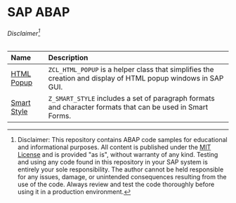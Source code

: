 # SAP ABAP

###### Disclaimer[^1]

| Name                     | Description                                    | 
|:-------------------------|:-----------------------------------------------|
| [HTML Popup](html-popup) | `ZCL_HTML_POPUP` is a helper class that simplifies the creation and display of HTML popup windows in SAP GUI.|
| [Smart Style](smart-style) |`Z_SMART_STYLE` includes a set of paragraph formats and character formats that can be used in Smart Forms.|

[^1]: Disclaimer: This repository contains ABAP code samples for educational and informational purposes.
All content is published under the [MIT License](LICENSE) and is provided "as is", without warranty of any kind.
Testing and using any code found in this repository in your SAP system is entirely your sole responsibility.
The author cannot be held responsible for any issues, damage, or unintended consequences resulting from the use of the code.
Always review and test the code thoroughly before using it in a production environment.
